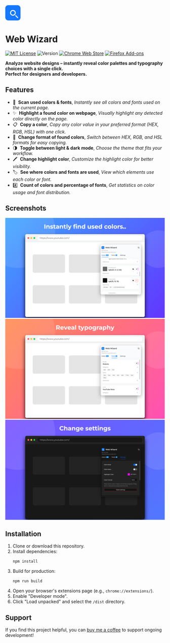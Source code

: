 <img src="public/icon-128.png" width="48" >

# Web Wizard

[![MIT License](https://img.shields.io/badge/License-MIT-green.svg)](LICENSE)
![Version](https://img.shields.io/badge/Version-1.1-blue.svg)
[![Chrome Web Store](https://img.shields.io/badge/Chrome-Web%20Store-4285F4?logo=googlechrome&logoColor=white)](https://chromewebstore.google.com/detail/web-wizard/ggflldlhnfejonaclfmfmhnpgliijicn)
[![Firefox Add-ons](https://img.shields.io/badge/Firefox-Add--ons-FF7139?logo=firefox-browser&logoColor=white)](https://addons.mozilla.org/en-US/firefox/addon/webwizard/)

<p>
  <b>Analyze website designs – instantly reveal color palettes and typography choices with a single click.<br>
  Perfect for designers and developers.</b>
</p>

## Features

- 🎨 &nbsp;**Scan used colors & fonts**, _Instantly see all colors and fonts used on the current page._
- ✨ &nbsp;**Highlight a found color on webpage**, _Visually highlight any detected color directly on the page._
- 📋 &nbsp;**Copy a color**, _Copy any color value in your preferred format (HEX, RGB, HSL) with one click._
- 🔄 &nbsp;**Change format of found colors**, _Switch between HEX, RGB, and HSL formats for easy copying._
- 🌗 &nbsp;**Toggle between light & dark mode**, _Choose the theme that fits your workflow._
- 🖍️ &nbsp;**Change highlight color**, _Customize the highlight color for better visibility._
- 🏷️ &nbsp;**See where colors and fonts are used**, _View which elements use each color or font._
- #️⃣ &nbsp;**Count of colors and percentage of fonts**, _Get statistics on color usage and font distribution._

## Screenshots
![Screenshot](screenshots/colors-preview.png)
![Screenshot](screenshots/fonts-preview.png)
![Screenshot](screenshots/settings-preview.png)



## Installation

1. Clone or download this repository.
2. Install dependencies:
   ```bash
   npm install
   ```
3. Build for production:
   ```bash
   npm run build
   ```
4. Open your browser's extensions page (e.g., `chrome://extensions/`).
5. Enable "Developer mode".
6. Click "Load unpacked" and select the `/dist` directory.

## Support

If you find this project helpful, you can [buy me a coffee](https://buymeacoffee.com/lunthn) to support ongoing development!

